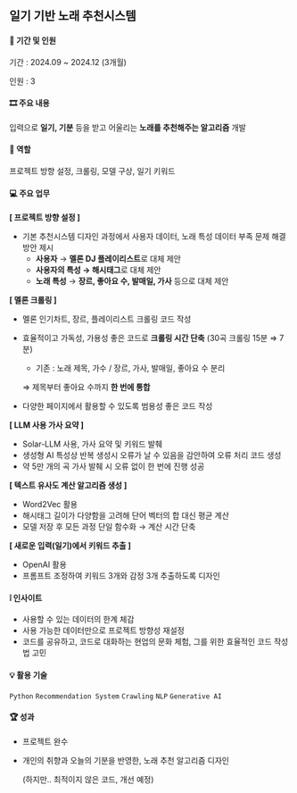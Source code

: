 ## 일기 기반 노래 추천시스템

#### 👥 기간 및 인원
기간 : 2024.09 ~ 2024.12 (3개월)

인원 : 3

#### 🎞 주요 내용

입력으로 **일기, 기분** 등을 받고 어울리는 **노래를 추천해주는 알고리즘** 개발

#### 🪪 역할

프로젝트 방향 설정, 크롤링, 모델 구상, 일기 키워드

#### 💻 주요 업무

**[ 프로젝트 방향 설정 ]**

- 기본 추천시스템 디자인 과정에서 사용자 데이터, 노래 특성 데이터 부족 문제 해결방안 제시
  - **사용자** → **멜론 DJ 플레이리스트**로 대체 제안
  - **사용자의 특성 → 해시태그**로 대체 제안
  - **노래 특성** → **장르, 좋아요 수, 발매일, 가사** 등으로 대체 제안
 

**[ 멜론 크롤링 ]**

- 멜론 인기차트, 장르, 플레이리스트 크롤링 코드 작성
- 효율적이고 가독성, 가용성 좋은 코드로 **크롤링 시간 단축** (30곡 크롤링 15분 ⇒ 7분)
    - 기존 : 노래 제목, 가수 / 장르, 가사, 발매일, 좋아요 수 분리
    
    ⇒ 제목부터 좋아요 수까지 **한 번에 통합** 
    
- 다양한 페이지에서 활용할 수 있도록 범용성 좋은 코드 작성
  

**[ LLM 사용 가사 요약 ]**

- Solar-LLM 사용, 가사 요약 및 키워드 발췌
- 생성형 AI 특성상 반복 생성시 오류가 날 수 있음을 감안하여 오류 처리 코드 생성
- 약 5만 개의 곡 가사 발췌 시 오류 없이 한 번에 진행 성공


**[ 텍스트 유사도 계산 알고리즘 생성 ]**

- Word2Vec 활용
- 해시태그 길이가 다양함을 고려해 단어 벡터의 합 대신 평균 계산
- 모델 저장 후 모든 과정 단일 함수화 → 계산 시간 단축


**[ 새로운 입력(일기)에서 키워드 추출 ]**

- OpenAI 활용
- 프롬프트 조정하여 키워드 3개와 감정 3개 추출하도록 디자인

#### ❕ 인사이트
- 사용할 수 있는 데이터의 한계 체감
- 사용 가능한 데이터만으로 프로젝트 방향성 재설정
- 코드를 공유하고, 코드로 대화하는 현업의 문화 체험, 그를 위한 효율적인 코드 작성법 고민

#### 💡 활용 기술
 `Python`    `Recommendation System`    `Crawling`    `NLP`    `Generative AI` 

#### 🏆 성과
- 프로젝트 완수
- 개인의 취향과 오늘의 기분을 반영한, 노래 추천 알고리즘 디자인
    
    (하지만.. 최적이지 않은 코드, 개선 예정)
